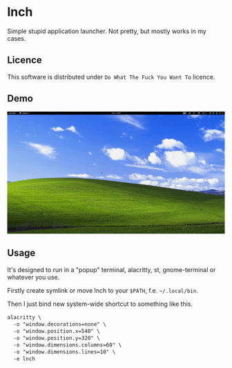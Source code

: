 # lnch
Simple stupid application launcher. Not pretty, but mostly works in my cases.


## Licence
This software is distributed under `Do What The Fuck You Want To` licence.


## Demo

![](https://raw.githubusercontent.com/m3xan1k/lnch/master/assets/lnch.gif)


## Usage
It's designed to run in a "popup" terminal, alacritty, st, gnome-terminal or whatever you use.

Firstly create symlink or move lnch to your `$PATH`, f.e. `~/.local/bin`.

Then I just bind new system-wide shortcut to something like this.

```
alacritty \
  -o "window.decorations=none" \
  -o "window.position.x=540" \
  -o "window.position.y=320" \
  -o "window.dimensions.columns=60" \
  -o "window.dimensions.lines=10" \
  -e lnch
```
